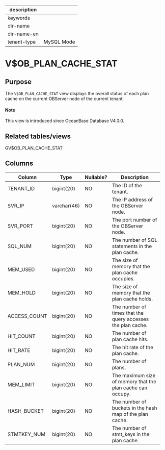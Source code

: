 |description||
|---|---|
|keywords||
|dir-name||
|dir-name-en||
|tenant-type|MySQL Mode|

# V$OB_PLAN_CACHE_STAT

## Purpose

The `V$OB_PLAN_CACHE_STAT` view displays the overall status of each plan cache on the current OBServer node of the current tenant.

<main id="notice" type='explain'>
  <h4>Note</h4>
  <p>This view is introduced since OceanBase Database V4.0.0. </p>
</main>

## Related tables/views

GV$OB_PLAN_CACHE_STAT

## Columns

| Column | Type | Nullable? | Description |
|--------------|-------------|------------|-----------------------------------|
| TENANT_ID | bigint(20) | NO | The ID of the tenant. |
| SVR_IP | varchar(46) | NO | The IP address of the OBServer node. |
| SVR_PORT | bigint(20) | NO | The port number of the OBServer node. |
| SQL_NUM | bigint(20) | NO | The number of SQL statements in the plan cache. |
| MEM_USED | bigint(20) | NO | The size of memory that the plan cache occupies. |
| MEM_HOLD | bigint(20) | NO | The size of memory that the plan cache holds. |
| ACCESS_COUNT | bigint(20) | NO | The number of times that the query accesses the plan cache. |
| HIT_COUNT | bigint(20) | NO | The number of plan cache hits. |
| HIT_RATE | bigint(20) | NO | The hit rate of the plan cache. |
| PLAN_NUM | bigint(20) | NO | The number of plans. |
| MEM_LIMIT | bigint(20) | NO | The maximum size of memory that the plan cache can occupy. |
| HASH_BUCKET | bigint(20) | NO | The number of buckets in the hash map of the plan cache. |
| STMTKEY_NUM | bigint(20) | NO | The number of stmt_keys in the plan cache. |
